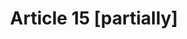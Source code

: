 ---
title: "Article 15 [partially]"
draft: false
exceptions:
- info52e
memberstates:
- NO
score: 3
compensation:
- 
remarks: |
 


link: ""
---